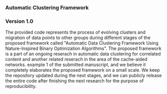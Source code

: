 ### Automatic Clustering Framework ###

### Version 1.0 ###
The provided code represents the process of evolving clusters and migration of data points to other groups during different stages of the proposed framework called "Automatic Data Clustering Framework Using Nature-Inspired Binary Optimization Algorithms". The proposed framework is a part of an ongoing reserach in automatic data clustering for correlated content and another related reserach in the area of the cache-aided networks.
example 1 of the submitted manuscript, and we believe it completely elaborates the proposed framework on a small scale. We keep the repository updated during the next stages, and we can publicly release the entire code after finishing the next research for the purpose of reproducibility.

